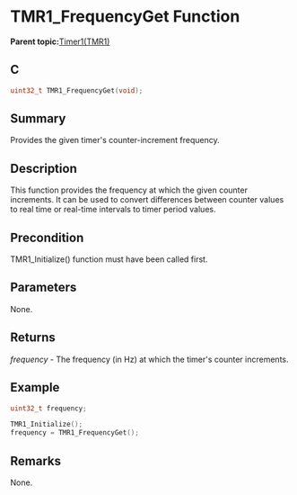 # TMR1\_FrequencyGet Function

**Parent topic:**[Timer1\(TMR1\)](GUID-FBA83258-F84E-46B4-9CAA-9B5B03A70F0B.md)

## C

```c
uint32_t TMR1_FrequencyGet(void);
```

## Summary

Provides the given timer's counter-increment frequency.

## Description

This function provides the frequency at which the given counter increments. It can be used to convert differences between counter values to real time or real-time intervals to timer period values.

## Precondition

TMR1\_Initialize\(\) function must have been called first.

## Parameters

None.

## Returns

*frequency* - The frequency \(in Hz\) at which the timer's counter increments.

## Example

```c
uint32_t frequency;

TMR1_Initialize();
frequency = TMR1_FrequencyGet();
```

## Remarks

None.

